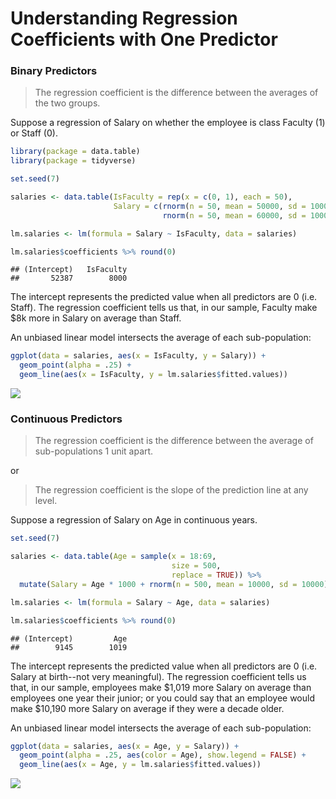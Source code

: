 Understanding Regression Coefficients with One Predictor
================

### Binary Predictors

> The regression coefficient is the difference between the averages of the two groups.

Suppose a regression of Salary on whether the employee is class Faculty (1) or Staff (0).

``` r
library(package = data.table)
library(package = tidyverse)

set.seed(7)

salaries <- data.table(IsFaculty = rep(x = c(0, 1), each = 50),
                       Salary = c(rnorm(n = 50, mean = 50000, sd = 10000),
                                  rnorm(n = 50, mean = 60000, sd = 10000)))

lm.salaries <- lm(formula = Salary ~ IsFaculty, data = salaries)

lm.salaries$coefficients %>% round(0)
```

    ## (Intercept)   IsFaculty 
    ##       52387        8000

The intercept represents the predicted value when all predictors are 0 (i.e. Staff). The regression coefficient tells us that, in our sample, Faculty make $8k more in Salary on average than Staff.

An unbiased linear model intersects the average of each sub-population:

``` r
ggplot(data = salaries, aes(x = IsFaculty, y = Salary)) + 
  geom_point(alpha = .25) +
  geom_line(aes(x = IsFaculty, y = lm.salaries$fitted.values))
```

![](One_Predictor_files/figure-markdown_github/unnamed-chunk-2-1.png)

### Continuous Predictors

> The regression coefficient is the difference between the average of sub-populations 1 unit apart.

or

> The regression coefficient is the slope of the prediction line at any level.

Suppose a regression of Salary on Age in continuous years.

``` r
set.seed(7)

salaries <- data.table(Age = sample(x = 18:69, 
                                    size = 500, 
                                    replace = TRUE)) %>%
  mutate(Salary = Age * 1000 + rnorm(n = 500, mean = 10000, sd = 10000))

lm.salaries <- lm(formula = Salary ~ Age, data = salaries)

lm.salaries$coefficients %>% round(0)
```

    ## (Intercept)         Age 
    ##        9145        1019

The intercept represents the predicted value when all predictors are 0 (i.e. Salary at birth--not very meaningful). The regression coefficient tells us that, in our sample, employees make $1,019 more Salary on average than employees one year their junior; or you could say that an employee would make $10,190 more Salary on average if they were a decade older.

An unbiased linear model intersects the average of each sub-population:

``` r
ggplot(data = salaries, aes(x = Age, y = Salary)) +
  geom_point(alpha = .25, aes(color = Age), show.legend = FALSE) +
  geom_line(aes(x = Age, y = lm.salaries$fitted.values))
```

![](One_Predictor_files/figure-markdown_github/unnamed-chunk-4-1.png)

